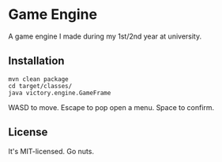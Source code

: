 # Game Engine

A game engine I made during my 1st/2nd year at university.

## Installation

    mvn clean package
    cd target/classes/
    java victory.engine.GameFrame

WASD to move. Escape to pop open a menu. Space to confirm.

## License

It's MIT-licensed. Go nuts.
